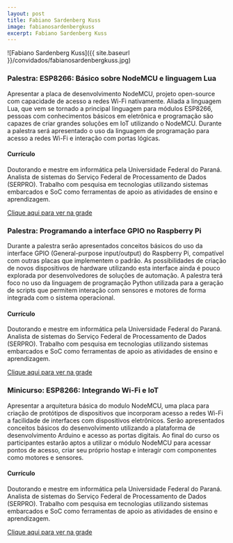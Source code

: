 ```yaml
---
layout: post
title: Fabiano Sardenberg Kuss
image: fabianosardenbergkuss
excerpt: Fabiano Sardenberg Kuss
---
```

![Fabiano Sardenberg Kuss]({{ site.baseurl }}/convidados/fabianosardenbergkuss.jpg)


### Palestra: ESP8266: Básico sobre NodeMCU e linguagem Lua

Apresentar a placa de desenvolvimento NodeMCU, projeto open-source com capacidade de acesso a redes Wi-Fi nativamente. Aliada a linguagem Lua, que vem se tornado a principal linguagem para módulos ESP8266, pessoas com conhecimentos básicos em eletrônica e programação são capazes de criar grandes soluções em IoT utilizando o NodeMCU. Durante a palestra será apresentado o uso da linguagem de programação  para acesso a redes Wi-Fi e interação com portas lógicas.

#### Currículo
Doutorando e mestre em informática pela Universidade Federal do Paraná. Analista de sistemas do Serviço Federal de Processamento de Dados (SERPRO). Trabalho com pesquisa em tecnologias utilizando sistemas embarcados e SoC como ferramentas de apoio as atividades de ensino e aprendizagem.

[Clique aqui para ver na grade](https://ftsl.websiteseguro.com/ftsl9/grade/detail.html?pid=208)

### Palestra: Programando a interface GPIO no Raspberry Pi

Durante a palestra serão apresentados conceitos básicos do uso da interface GPIO (General-purpose input/output) do Raspberry Pi, compatível com outras placas que implementem o padrão. As possibilidades de criação de novos dispositivos de hardware utilizando esta interface ainda é pouco explorada por desenvolvedores de soluções de automação. A palestra terá foco no uso da linguagem de programação Python utilizada para a geração de scripts que permitem interação com sensores e motores de forma integrada com o sistema operacional.

#### Currículo
Doutorando e mestre em informática pela Universidade Federal do Paraná. Analista de sistemas do Serviço Federal de Processamento de Dados (SERPRO). Trabalho com pesquisa em tecnologias utilizando sistemas embarcados e SoC como ferramentas de apoio as atividades de ensino e aprendizagem.

[Clique aqui para ver na grade](https://ftsl.websiteseguro.com/ftsl9/grade/detail.html?pid=207)

### Minicurso: ESP8266: Integrando Wi-Fi e IoT

Apresentar a arquitetura básica do modulo NodeMCU, uma placa para criação de protótipos de dispositivos que incorporam acesso a redes Wi-Fi a facilidade de interfaces com dispositivos eletrônicos. Serão apresentados conceitos básicos do desenvolvimento utilizando a plataforma de desenvolvimento Arduino e acesso as portas digitais. Ao final do curso os participantes estarão aptos a utilizar o módulo NodeMCU para acessar pontos de acesso, criar seu próprio  hostap e interagir com componentes como motores e sensores.

#### Currículo
Doutorando e mestre em informática pela Universidade Federal do Paraná. Analista de sistemas do Serviço Federal de Processamento de Dados (SERPRO). Trabalho com pesquisa em tecnologias utilizando sistemas embarcados e SoC como ferramentas de apoio as atividades de ensino e aprendizagem.

[Clique aqui para ver na grade](https://ftsl.websiteseguro.com/ftsl9/grade/detail.html?pid=206)

